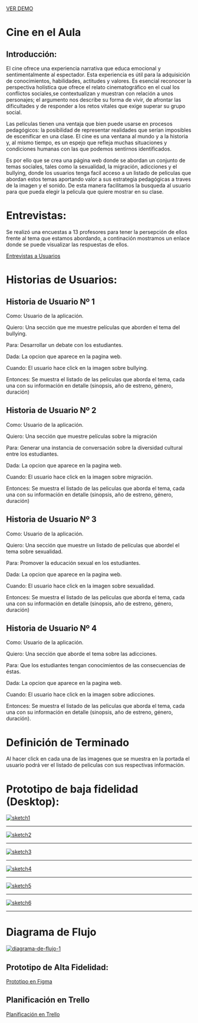  [VER DEMO](https://anagalvezsalas11.github.io/SCL007-hackathon-peliculas/)
 
 # Cine en el Aula

## Introducción:

  El cine ofrece una experiencia narrativa que educa emocional y sentimentalmente al espectador. Esta experiencia es útil para la adquisición de conocimientos, habilidades, actitudes y valores. Es esencial reconocer la perspectiva holística que ofrece el relato cinematográfico en el cual los conflictos sociales,se contextualizan y muestran con relación a unos personajes; el argumento nos describe su forma de vivir, de afrontar las dificultades y de responder a los retos vitales que exige superar su grupo social.

  Las películas tienen una ventaja que bien puede usarse en procesos pedagógicos: la posibilidad de representar realidades que serían imposibles de escenificar en una clase. El cine es una ventana al mundo y a la historia y, al mismo tiempo, es un espejo que refleja muchas situaciones y condiciones humanas con las que podemos sentirnos identificados.

  Es por ello que se crea una página web donde se abordan un conjunto de temas sociales, tales como la sexualidad, la migración, adicciones y el bullying, donde los usuarios tenga facil acceso a un listado de peliculas que abordan estos temas aportando valor a sus estrategia pedagógicas a traves de la imagen y el sonido. De esta manera facilitamos la busqueda al usuario para que pueda elegir la pelicula que quiere mostrar en su clase.
 

# Entrevistas:

Se realizó una encuestas a 13 profesores para tener la persepción de ellos frente al tema que estamos abordando, a continación mostramos un enlace donde se puede visualizar las respuestas de ellos.

[Entrevistas a Usuarios](https://docs.google.com/forms/d/1nnojDUAUo1TkDfP2xb7fX0vpL3vgp4rAf1PoIjU_nHw/edit?ts=5c4770c3#responses "Resultados")


# Historias de Usuarios:


## Historia de Usuario Nº 1

Como: Usuario de la aplicación.

Quiero: Una sección que me muestre películas que aborden el tema del bullying.

Para: Desarrollar un debate con los estudiantes.

Dada: La opcion que aparece en la pagina web.

Cuando: El usuario hace click en la imagen sobre bullying.

Entonces: Se muestra el listado de las peliculas que aborda el tema, cada una con su información en detalle (sinopsis, año de estreno, género, duración)



## Historia de Usuario Nº 2

Como: Usuario de la aplicación.

Quiero: Una sección que muestre películas sobre la migración

Para: Generar una instancia de conversación sobre la diversidad cultural entre los estudiantes.

Dada: La opcion que aparece en la pagina web.

Cuando: El usuario hace click en la imagen sobre migración.

Entonces: Se muestra el listado de las peliculas que aborda el tema, cada una con su información en detalle (sinopsis, año de estreno, género, duración)


## Historia de Usuario Nº 3

Como: Usuario de la aplicación.

Quiero: Una sección que muestre un listado de películas que abordel el tema sobre sexualidad.

Para: Promover la educación sexual en los estudiantes.

Dada: La opcion que aparece en la pagina web.

Cuando: El usuario hace click en la imagen sobre sexualidad.

Entonces: Se muestra el listado de las peliculas que aborda el tema, cada una con su información en detalle (sinopsis, año de estreno, género, duración)


## Historia de Usuario Nº 4

Como: Usuario de la aplicación.

Quiero: Una sección que aborde el tema sobre las adicciones.

Para: Que los estudiantes tengan conocimientos de las consecuencias de éstas.

Dada: La opcion que aparece en la pagina web.

Cuando: El usuario hace click en la imagen sobre adicciones.

Entonces: Se muestra el listado de las peliculas que aborda el tema, cada una con su información en detalle (sinopsis, año de estreno, género, duración).


# Definición de Terminado

Al hacer click en cada una de las imagenes que se muestra en la portada el usuario podrá ver el listado de peliculas con sus respectivas información.

 # Prototipo de baja fidelidad (Desktop):


<a href="https://ibb.co/dbj6zSR"><img src="https://i.ibb.co/vsVmKbS/sketch1.jpg" alt="sketch1" border="0" /></a><hr />

<a href="https://ibb.co/Vj814sD"><img src="https://i.ibb.co/1vxgWkK/sketch2.jpg" alt="sketch2" border="0" /></a><hr />

<a href="https://ibb.co/Zgyxr7W"><img src="https://i.ibb.co/gWsJ8hz/sketch3.jpg" alt="sketch3" border="0" /></a><hr />

<a href="https://ibb.co/cDTHNw9"><img src="https://i.ibb.co/BqsxgGJ/sketch4.jpg" alt="sketch4" border="0" /></a><hr />

<a href="https://ibb.co/y6cfJdK"><img src="https://i.ibb.co/fkz17qZ/sketch5.jpg" alt="sketch5" border="0" /></a><hr />

<a href="https://ibb.co/3YgG6z0"><img src="https://i.ibb.co/0VH84tf/sketch6.jpg" alt="sketch6" border="0" /></a><hr />

 # Diagrama de Flujo

  <a href="https://ibb.co/SVXdmwz"><img src="https://i.ibb.co/1RfdXGk/diagrama-de-flujo-1.jpg" alt="diagrama-de-flujo-1" border="0" /></a><br />

## Prototipo de Alta Fidelidad:

[Prototipo en Figma](https://www.figma.com/file/GuHsAv0dd1oheKnFnMITaTcn/Untitled?node-id=1%3A116 "Figma")

## Planificación en Trello

[Planificación en Trello](https://trello.com/b/Iy35mCex/hackathon-pelis "Trello")


 
